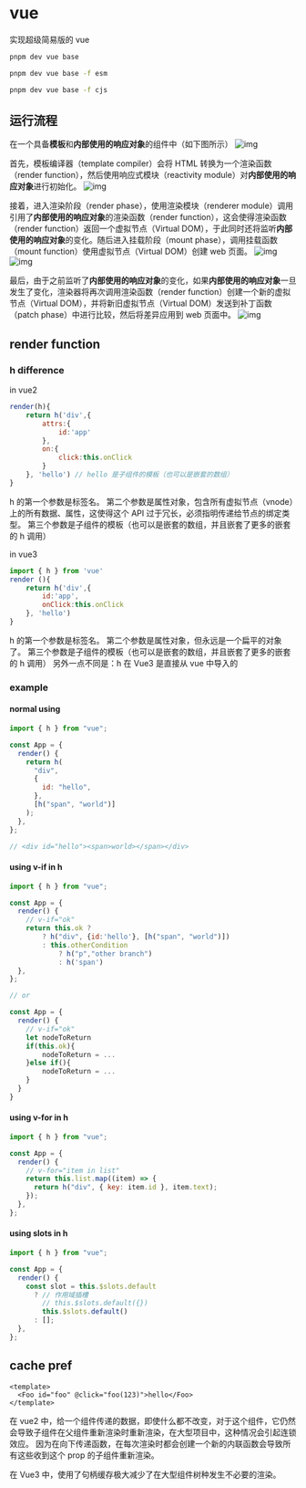 # vue

实现超级简易版的 vue

```bash
pnpm dev vue base

pnpm dev vue base -f esm

pnpm dev vue base -f cjs
```

## 运行流程

在一个具备**模板**和**内部使用的响应对象**的组件中（如下图所示）
![img](../../assests/vue-walking-throug-a-simple-vue-app-01.png)

首先，模板编译器（template compiler）会将 HTML 转换为一个渲染函数（render function），然后使用响应式模块（reactivity module）对**内部使用的响应对象**进行初始化。
![img](../../assests/vue-walking-throug-a-simple-vue-app-02.png)

接着，进入渲染阶段（render phase），使用渲染模块（renderer module）调用引用了**内部使用的响应对象**的渲染函数（render function），这会使得渲染函数（render function）返回一个虚拟节点（Virtual DOM），于此同时还将监听**内部使用的响应对象**的变化。随后进入挂载阶段（mount phase），调用挂载函数（mount function）使用虚拟节点（Virtual DOM）创建 web 页面。
![img](../../assests/vue-walking-throug-a-simple-vue-app-03.png)
![img](../../assests/vue-walking-throug-a-simple-vue-app-04.png)

最后，由于之前监听了**内部使用的响应对象**的变化，如果**内部使用的响应对象**一旦发生了变化，渲染器将再次调用渲染函数（render function）创建一个新的虚拟节点（Virtual DOM），并将新旧虚拟节点（Virtual DOM）发送到补丁函数（patch phase）中进行比较，然后将差异应用到 web 页面中。
![img](../../assests/vue-walking-throug-a-simple-vue-app-05.png)

## render function

### h difference

in vue2

```js
render(h){
    return h('div',{
        attrs:{
            id:'app'
        },
        on:{
            click:this.onClick
        }
    }, 'hello') // hello 是子组件的模板（也可以是嵌套的数组）
}
```

h 的第一个参数是标签名。
第二个参数是属性对象，包含所有虚拟节点（vnode）上的所有数据、属性，这使得这个 API 过于冗长，必须指明传递给节点的绑定类型。
第三个参数是子组件的模板（也可以是嵌套的数组，并且嵌套了更多的嵌套的 h 调用）

in vue3

```js
import { h } from 'vue'
render (){
    return h('div',{
        id:'app',
        onClick:this.onClick
    }, 'hello')
}
```

h 的第一个参数是标签名。
第二个参数是属性对象，但永远是一个扁平的对象了。
第三个参数是子组件的模板（也可以是嵌套的数组，并且嵌套了更多的嵌套的 h 调用）
另外一点不同是：h 在 Vue3 是直接从 vue 中导入的

### example

#### normal using

```js
import { h } from "vue";

const App = {
  render() {
    return h(
      "div",
      {
        id: "hello",
      },
      [h("span", "world")]
    );
  },
};

// <div id="hello"><span>world></span></div>
```

#### using v-if in h

```js
import { h } from "vue";

const App = {
  render() {
    // v-if="ok"
    return this.ok ?
        ? h("div", {id:'hello'}, [h("span", "world")])
        : this.otherCondition
            ? h("p","other branch")
            : h('span')
  },
};

// or

const App = {
  render() {
    // v-if="ok"
    let nodeToReturn
    if(this.ok){
        nodeToReturn = ...
    }else if(){
        nodeToReturn = ...
    }
  }
}
```

#### using v-for in h

```js
import { h } from "vue";

const App = {
  render() {
    // v-for="item in list"
    return this.list.map((item) => {
      return h("div", { key: item.id }, item.text);
    });
  },
};
```

#### using slots in h

```js
import { h } from "vue";

const App = {
  render() {
    const slot = this.$slots.default
      ? // 作用域插槽
        // this.$slots.default({})
        this.$slots.default()
      : [];
  },
};
```

## cache pref

```vue
<template>
  <Foo id="foo" @click="foo(123)">hello</Foo>
</template>
```

在 vue2 中，给一个组件传递的数据，即使什么都不改变，对于这个组件，它仍然会导致子组件在父组件重新渲染时重新渲染，在大型项目中，这种情况会引起连锁效应。
因为在向下传递函数，在每次渲染时都会创建一个新的内联函数会导致所有这些收到这个 prop 的子组件重新渲染。

在 Vue3 中，使用了句柄缓存极大减少了在大型组件树种发生不必要的渲染。
